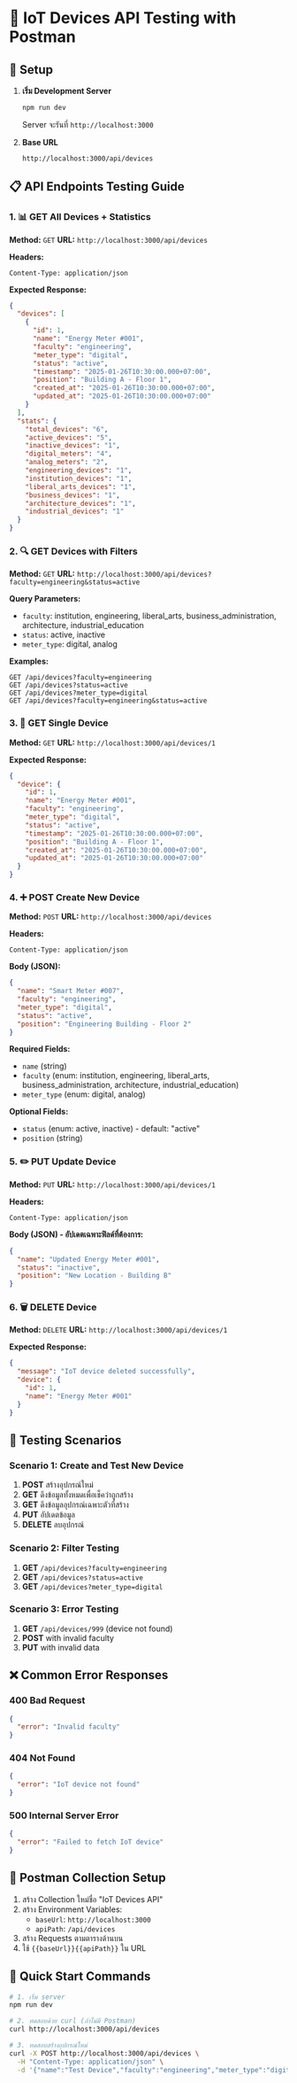 # 📡 IoT Devices API Testing with Postman

## 🚀 Setup

1. **เริ่ม Development Server**
   ```bash
   npm run dev
   ```
   Server จะรันที่ `http://localhost:3000`

2. **Base URL**
   ```
   http://localhost:3000/api/devices
   ```

## 📋 API Endpoints Testing Guide

### 1. 📊 GET All Devices + Statistics
**Method:** `GET`
**URL:** `http://localhost:3000/api/devices`

**Headers:**
```
Content-Type: application/json
```

**Expected Response:**
```json
{
  "devices": [
    {
      "id": 1,
      "name": "Energy Meter #001",
      "faculty": "engineering",
      "meter_type": "digital",
      "status": "active",
      "timestamp": "2025-01-26T10:30:00.000+07:00",
      "position": "Building A - Floor 1",
      "created_at": "2025-01-26T10:30:00.000+07:00",
      "updated_at": "2025-01-26T10:30:00.000+07:00"
    }
  ],
  "stats": {
    "total_devices": "6",
    "active_devices": "5",
    "inactive_devices": "1",
    "digital_meters": "4",
    "analog_meters": "2",
    "engineering_devices": "1",
    "institution_devices": "1",
    "liberal_arts_devices": "1",
    "business_devices": "1",
    "architecture_devices": "1",
    "industrial_devices": "1"
  }
}
```

### 2. 🔍 GET Devices with Filters
**Method:** `GET`
**URL:** `http://localhost:3000/api/devices?faculty=engineering&status=active`

**Query Parameters:**
- `faculty`: institution, engineering, liberal_arts, business_administration, architecture, industrial_education
- `status`: active, inactive
- `meter_type`: digital, analog

**Examples:**
```
GET /api/devices?faculty=engineering
GET /api/devices?status=active
GET /api/devices?meter_type=digital
GET /api/devices?faculty=engineering&status=active
```

### 3. 📱 GET Single Device
**Method:** `GET`
**URL:** `http://localhost:3000/api/devices/1`

**Expected Response:**
```json
{
  "device": {
    "id": 1,
    "name": "Energy Meter #001",
    "faculty": "engineering",
    "meter_type": "digital",
    "status": "active",
    "timestamp": "2025-01-26T10:30:00.000+07:00",
    "position": "Building A - Floor 1",
    "created_at": "2025-01-26T10:30:00.000+07:00",
    "updated_at": "2025-01-26T10:30:00.000+07:00"
  }
}
```

### 4. ➕ POST Create New Device
**Method:** `POST`
**URL:** `http://localhost:3000/api/devices`

**Headers:**
```
Content-Type: application/json
```

**Body (JSON):**
```json
{
  "name": "Smart Meter #007",
  "faculty": "engineering",
  "meter_type": "digital",
  "status": "active",
  "position": "Engineering Building - Floor 2"
}
```

**Required Fields:**
- `name` (string)
- `faculty` (enum: institution, engineering, liberal_arts, business_administration, architecture, industrial_education)
- `meter_type` (enum: digital, analog)

**Optional Fields:**
- `status` (enum: active, inactive) - default: "active"
- `position` (string)

### 5. ✏️ PUT Update Device
**Method:** `PUT`
**URL:** `http://localhost:3000/api/devices/1`

**Headers:**
```
Content-Type: application/json
```

**Body (JSON) - อัปเดตเฉพาะฟิลด์ที่ต้องการ:**
```json
{
  "name": "Updated Energy Meter #001",
  "status": "inactive",
  "position": "New Location - Building B"
}
```

### 6. 🗑️ DELETE Device
**Method:** `DELETE`
**URL:** `http://localhost:3000/api/devices/1`

**Expected Response:**
```json
{
  "message": "IoT device deleted successfully",
  "device": {
    "id": 1,
    "name": "Energy Meter #001"
  }
}
```

## 🧪 Testing Scenarios

### Scenario 1: Create and Test New Device
1. **POST** สร้างอุปกรณ์ใหม่
2. **GET** ดึงข้อมูลทั้งหมดเพื่อเช็คว่าถูกสร้าง
3. **GET** ดึงข้อมูลอุปกรณ์เฉพาะตัวที่สร้าง
4. **PUT** อัปเดตข้อมูล
5. **DELETE** ลบอุปกรณ์

### Scenario 2: Filter Testing
1. **GET** `/api/devices?faculty=engineering`
2. **GET** `/api/devices?status=active`
3. **GET** `/api/devices?meter_type=digital`

### Scenario 3: Error Testing
1. **GET** `/api/devices/999` (device not found)
2. **POST** with invalid faculty
3. **PUT** with invalid data

## ❌ Common Error Responses

### 400 Bad Request
```json
{
  "error": "Invalid faculty"
}
```

### 404 Not Found
```json
{
  "error": "IoT device not found"
}
```

### 500 Internal Server Error
```json
{
  "error": "Failed to fetch IoT device"
}
```

## 🔧 Postman Collection Setup

1. สร้าง Collection ใหม่ชื่อ "IoT Devices API"
2. สร้าง Environment Variables:
   - `baseUrl`: `http://localhost:3000`
   - `apiPath`: `/api/devices`
3. สร้าง Requests ตามตารางด้านบน
4. ใช้ `{{baseUrl}}{{apiPath}}` ใน URL

## 🚀 Quick Start Commands

```bash
# 1. เริ่ม server
npm run dev

# 2. ทดสอบด้วย curl (ถ้าไม่มี Postman)
curl http://localhost:3000/api/devices

# 3. ทดสอบสร้างอุปกรณ์ใหม่
curl -X POST http://localhost:3000/api/devices \
  -H "Content-Type: application/json" \
  -d '{"name":"Test Device","faculty":"engineering","meter_type":"digital"}'
```
